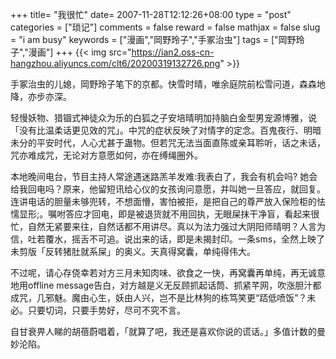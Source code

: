 +++
title= "我很忙"
date= 2007-11-28T12:12:26+08:00
type = "post"
categories = ["琐记"]
comments = false
reward = false
mathjax = false
slug = "i am busy"
keywords = ["漫画","岡野玲子","手冢治虫"]
tags = ["岡野玲子","漫画"]
+++
{{< img src="https://ian2.oss-cn-hangzhou.aliyuncs.com/clt6/20200319132726.png" >}}

手冢治虫的儿媳，岡野玲子笔下的京都。快雪时晴，唯余庭院前松雪问道，森森地降，亦步亦深。

轻慢妖物、猎锢式神徒众为乐的白狐之子安培晴明加持脑白金型男宠源博雅，说「没有比温柔话更见效的咒」。中咒的症状反映了对情字的定念。百鬼夜行、明暗未分的平安时代，人心尤甚于蛊物。但若咒无法当面直陈或亲耳聆听，话之未话，咒亦难成咒，无论对方意愿如何，亦在缚绳圈外。
<!--more-->
本地晚间电台，节目主持人常途遇迷路羔羊发难:我表白了，我会有机会吗? 她会给我回电吗？原来，他留短讯给心仪的女孩询问意愿，并叫她一旦答应，就回复。连讲电话的胆量未够兜转，不想面懵，害怕被拒，是把自己的尊严放入保险柜的怯懦显形;。嘱咐答应才回电，即是被退货就不用回执，无眼屎抹干净盲，看起来很忙，自然无紧要来往，自然话都不用讲尽。真以为法力强过大阴阳师晴明？人言为信，吐若覆水，摇舌不可追。说出来的话，即是未揭封印。一条sms，全然上映了未剪版「反转猪肚就系屎」的奥义。天真得窝囊，单纯得伟大。

不过呢，请心存侥幸若对方三月未知肉味、欲食之一快，再窝囊再单纯，再无诚意地用offline message告白，对方越是义无反顾抓起话筒、抓紧芊网，吹涨胆汁都成咒，几邪魅。魔由心生，妖由人兴，岂不是比林狗的栋笃笑更“踎低喷饭”？未必。只要切词，只要手势好，尽可不究不言。

自甘衰畀人睇的胡蓓蔚唱着，「就算了吧，我还是喜欢你说的谎话。」多值计数的曼妙沦陷。
